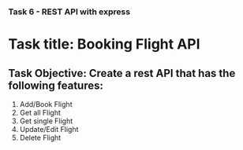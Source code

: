 ### Task 6 - REST API with express
# Task title: Booking Flight API
## Task Objective: Create a rest API that has the following features: 

1. Add/Book Flight
2. Get all Flight
3. Get single Flight
4. Update/Edit Flight
5. Delete Flight